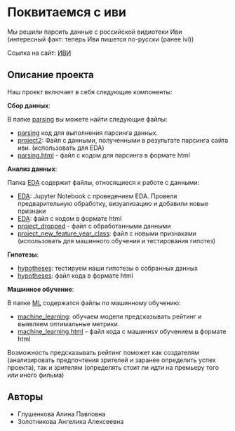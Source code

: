 # Поквитаемся с иви

Мы решили парсить данные с российской видиотеки Иви \
(интересный факт: теперь Иви пишется по-русски (ранее ivi))

Ссылка на сайт:
[ИВИ](https://www.ivi.tv/movies/all?ysclid=lh3kbxx7q6794249776)

## Описание проекта

Наш проект включает в себя следующие компоненты:

**Сбор данных**: 

В папке [parsing](https://github.com/Alinaereo/Project-AA/tree/main/parsing) вы можете найти следующие файлы:
  - [parsing](https://github.com/Alinaereo/Project-AA/blob/main/parsing/parsing.ipynb) код для выполнения парсинга данных. 
  - [project2](https://github.com/Alinaereo/Project-AA/blob/main/parsing/project2.csv): Файл с данными, полученными в результате парсинга сайта иви. (использовать для EDA)
  - [parsing.html](https://github.com/Alinaereo/Project-AA/blob/main/parsing/parsing.html) - файл с кодом для парсинга в формате html
  

**Анализ данных**: 

Папка [EDA](https://github.com/Alinaereo/Project-AA/tree/main/EDA) содержит файлы, относящиеся к работе с данными:
  - [EDA](https://github.com/Alinaereo/Project-AA/blob/main/EDA/EDA.ipynb): Jupyter Notebook с проведением EDA. Провели предварительную обработку, визуализацию и добавили новые признаки
  - [EDA](https://github.com/Alinaereo/Project-AA/blob/main/EDA/EDA.html): файл с кодом в формате html
  - [project_dropped](https://github.com/Alinaereo/Project-AA/blob/main/EDA/project_dropped.csv) - файл с обработанными данными
  - [project_new_feature_year_class](https://github.com/Alinaereo/Project-AA/blob/main/EDA/project_new_feature_year_class.csv): файл с новыми признаками (использовать для машинного обучения и тестирования гипотез)

**Гипотезы**: 
- [hypotheses](https://github.com/Alinaereo/Project-AA/blob/main/hypotheses/hypotheses.ipynb): тестируем наши гипотезы о собранных данных
- [hypotheses](https://github.com/Alinaereo/Project-AA/blob/main/hypotheses/hypotheses.html): файл кода в формате html

**Машинное обучение**: 

В папке [ML](https://github.com/Alinaereo/Project-AA/tree/main/ML) содержатся файлы по машинному обучению:
- [machine_learning](https://github.com/Alinaereo/Project-AA/blob/main/ML/machine_learning.ipynb): обучаем модели предсказывать рейтинг и выявляем оптимальные метрики.
- [machine_learning.html](https://github.com/Alinaereo/Project-AA/blob/main/ML/machine_learning.html) - файл кода c машиннsv обучением в формате html


Возможность предсказывать рейтинг поможет как создателям (анализировать предпочтения зрителей и заранее определить успех проекта), так и зрителям (определять стоит ли идти на премьеру того или иного фильма)

## Авторы

- Глушенкова Алина Павловна
- Золотникова Ангелика Алексеевна

